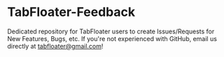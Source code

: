 # TabFloater-Feedback
Dedicated repository for TabFloater users to create Issues/Requests for New Features, Bugs, etc. If you're not experienced with GitHub, email us directly at tabfloater@gmail.com!
